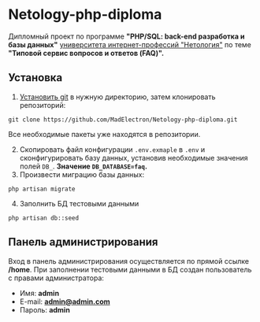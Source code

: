 # Netology-php-diploma

Дипломный проект по программе **"PHP/SQL: back-end разработка и базы данных"** [университета интернет-профессий "Нетология"](https://netology.ru) по теме **"Типовой сервис вопросов и ответов (FAQ)".**

## Установка

1. [Установить git](https://git-scm.com/book/ru/v1/%D0%92%D0%B2%D0%B5%D0%B4%D0%B5%D0%BD%D0%B8%D0%B5-%D0%A3%D1%81%D1%82%D0%B0%D0%BD%D0%BE%D0%B2%D0%BA%D0%B0-Git) в нужную директорию, затем клонировать репозиторий:

```
git clone https://github.com/MadElectron/Netology-php-diploma.git
```
Все необходимые пакеты уже находятся в репозитории.

2. Скопировать файл конфигурации ```.env.exmaple``` в ```.env``` и сконфигурировать базу данных, установив необходимые значения полей ```DB_```. **Значение ```DB_DATABASE=faq```.**
3. Произвести миграцию базы данных:
```
php artisan migrate
```
4. Заполнить БД  тестовыми данными
```
php artisan db::seed
```

## Панель администрирования

Вход в панель администрирования осуществляется по прямой ссылке **/home**.
При заполнении тестовыми данными в БД создан пользователь с правами администратора:
* Имя: **admin**
* E-mail: **admin@admin.com**
* Пароль: **admin**




